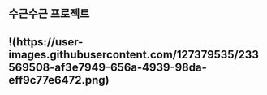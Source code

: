 <h2>수근수근 프로젝트<h2>
!(https://user-images.githubusercontent.com/127379535/233569508-af3e7949-656a-4939-98da-eff9c77e6472.png)
